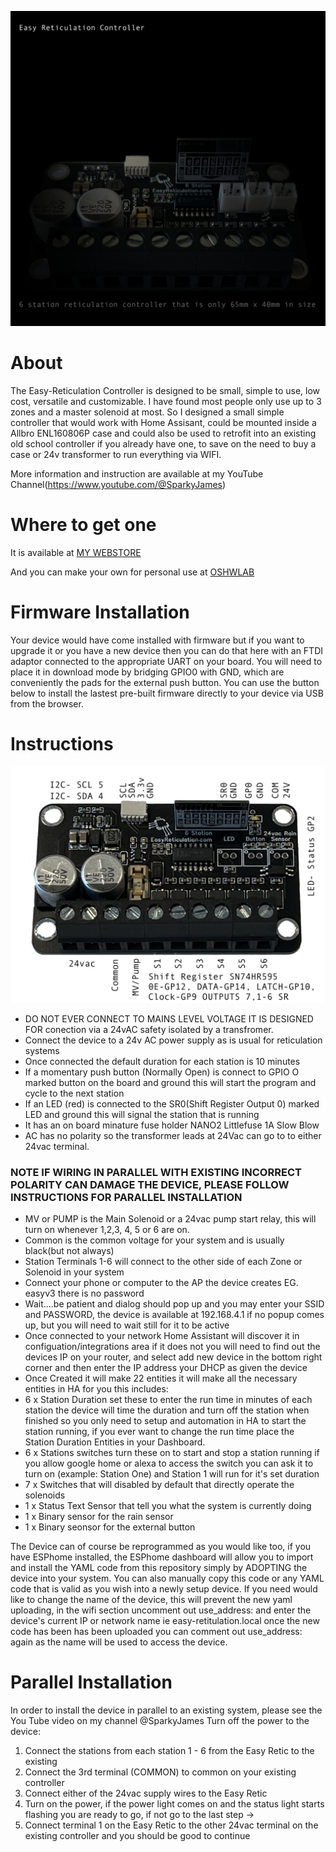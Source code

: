 ![Easy Reticulation Controller](RETIC_DARK_TEXT_WEB.png)
# About
The Easy-Reticulation Controller is designed to be small, simple to use, low cost, versatile and customizable. I have found most people only use up to 3 zones and a master solenoid at most. So I designed a small simple controller that would work with Home Assisant, could be mounted inside a Allbro ENL160806P case and could also be used to retrofit into an existing old school controller if you already have one, to save on the need to buy a case or 24v transformer to run everything via WIFI.

More information and instruction are available at my YouTube Channel(https://www.youtube.com/@SparkyJames)
# Where to get one
It is available at [MY WEBSTORE](https://www.egglec.com.au/product-page/easy-reticulation-controller-v3)

And you can make your own for personal use at [OSHWLAB](https://oshwlab.com/circular-motion/easy_retic_v3_public)

# Firmware Installation
Your device would have come installed with firmware but if you want to upgrade it or you have a new device then you can do that here with an FTDI adaptor connected to the appropriate UART on your board. You will need to place it in download mode by bridging GPIO0 with GND, which are conveniently the pads for the external push button.
You can use the button below to install the lastest pre-built firmware directly to your device via USB from the browser.

<esp-web-install-button manifest="./manifest.json"></esp-web-install-button>

<script type="module" src="https://unpkg.com/esp-web-tools@5.2.0/dist/web/install-button.js?module"></script>
# Instructions

![Controller Pinout](RETICv3.jpeg)
- DO NOT EVER CONNECT TO MAINS LEVEL VOLTAGE IT IS DESIGNED FOR conection via a 24vAC safety isolated by a transfromer.
- Connect the device to a 24v AC power supply as is usual for reticulation systems
- Once connected the default duration for each station is 10 minutes
- If a momentary push button (Normally Open) is connect to GPIO O marked button on the board and ground this will start the program and cycle to the next station
- If an LED (red) is connected to the SR0(Shift Register Output 0) marked LED and ground this will signal the station that is running
- It has an on board minature fuse holder NANO2 Littlefuse 1A Slow Blow
- AC has no polarity so the transformer leads at 24Vac can go to to either 24vac terminal.
### NOTE IF WIRING IN PARALLEL WITH EXISTING INCORRECT POLARITY CAN DAMAGE THE DEVICE, PLEASE FOLLOW INSTRUCTIONS FOR PARALLEL INSTALLATION
- MV or PUMP is the Main Solenoid or a 24vac pump start relay, this will turn on whenever 1,2,3, 4, 5 or 6 are on.
- Common is the common voltage for your system and is usually black(but not always)
- Station Terminals 1-6 will connect to the other side of each Zone or Solenoid in your system
- Connect your phone or computer to the AP the device creates EG. easyv3 there is no password
- Wait....be patient and dialog should pop up and you may enter your SSID and PASSWORD, the device is available at 192.168.4.1 if no popup comes up, but you will need to wait still for it to be active
- Once connected to your network Home Assistant will discover it in configuation/integrations area if it does not you will need to find out the devices IP on your router, and select add new device in the bottom right corner and then enter the IP address your DHCP as given the device
- Once Created it will make 22 entities it will make all the necessary entities in HA for you this includes:
- 6 x Station Duration set these to enter the run time in minutes of each station the device will time the duration and turn off the station when finished so you only need to setup and automation in HA to start the station running, if you ever want to change the run time place the Station Duration Entities in your Dashboard.
- 6 x Stations switches turn these on to start and stop a station running if you allow google home or alexa to access the switch you can ask it to turn on (example: Station One) and Station 1 will run for it's set duration
- 7 x Switches that will disabled by default that directly operate the solenoids
- 1 x Status Text Sensor that tell you what the system is currently doing
- 1 x Binary sensor for the rain sensor
- 1 x Binary seonsor for the external button

The Device can of course be reprogrammed as you would like too, if you have ESPhome installed, the ESPhome dashboard will allow you to import and install the YAML code from this repository simply by ADOPTING the device into your system. You can also manually copy this code or any YAML code that is valid as you wish into a newly setup device.  If you need would like to change the name of the device, this will prevent the new yaml uploading, in the wifi section uncomment out use_address: and enter the device's current IP or network name ie easy-retitulation.local once the new code has been has been uploaded you can comment out use_address: again as the name will be used to access the device.

# Parallel Installation
In order to install the device in parallel to an existing system, please see the You Tube video on my channel @SparkyJames
Turn off the power to the device:
1. Connect the stations from each station 1 - 6 from the Easy Retic to the existing
2. Connect the 3rd terminal (COMMON) to common on your existing controller
3. Connect either of the 24vac supply wires to the Easy Retic
4. Turn on the power, if the power light comes on and the status light starts flashing you are ready to go, if not go to the last step ->
5. Connect terminal 1 on the Easy Retic to the other 24vac terminal on the existing controller and you should be good to continue
